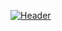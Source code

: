 [![Header](https://www.reactiongifs.us/wp-content/uploads/2018/06/uOq5Vqy.gif)](https://www.reactiongifs.us/wp-content/uploads/2018/06/uOq5Vqy.gif)